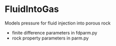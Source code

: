 # FluidIntoGas
Models pressure for fluid injection into porous rock

   - finite difference parameters in fdparm.py
   - rock property parameters in parm.py
